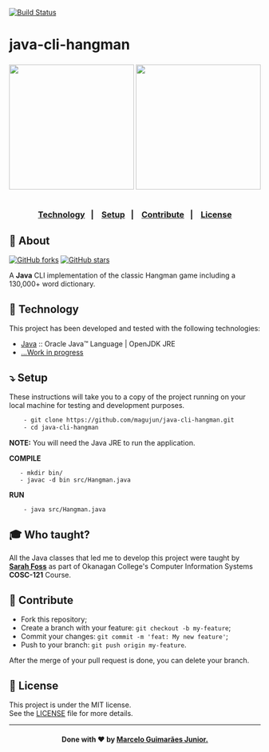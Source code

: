 [![Build Status](https://app.travis-ci.com/magujun/java-cli-hangman.svg?branch=main)](https://app.travis-ci.com/magujun/java-cli-hangman)

# java-cli-hangman

<h3 align="center">
      <img width="250px" src="![hangmans-noose](https://user-images.githubusercontent.com/75567460/159809143-6e45dff1-d254-4261-b16c-7c7dad1755e9.png)">
  <img width="250px" src="![java-logo](https://user-images.githubusercontent.com/75567460/159809168-96909c5e-d509-4eda-8a4a-a4c597343cee.png)">
    <br><br>
    <p align="center">
      <a href="#-technology">Technology</a>&nbsp;&nbsp;&nbsp;|&nbsp;&nbsp;&nbsp;
      <a href="#-setup">Setup</a>&nbsp;&nbsp;&nbsp;|&nbsp;&nbsp;&nbsp;
      <a href="#-contribute">Contribute</a>&nbsp;&nbsp;&nbsp;|&nbsp;&nbsp;&nbsp;
      <a href="#-license">License</a>
  </p>
</h3>

## 🔖 About

[![GitHub forks](https://img.shields.io/github/forks/magujun/java-cli-hangman?style=social)](https://github.com/magujun/java-cli-hangman/network/members/)
[![GitHub stars](https://img.shields.io/github/stars/magujun/java-cli-hangman?style=social)](https://github.com/magujun/java-cli-hangman/stargazers/)

A <strong>Java</strong> CLI implementation of the classic Hangman game including a 130,000+ word dictionary.

## 🚀 Technology

This project has been developed and tested with the following technologies:

- [Java](https://www.java.com/en/) :: Oracle Java™ Language | OpenJDK JRE
- [...Work in progress](https://github.com/magujun/java-cli-hangman)

## ⤵ Setup

These instructions will take you to a copy of the project running on your local machine for testing and development purposes.

```bash
    - git clone https://github.com/magujun/java-cli-hangman.git
    - cd java-cli-hangman
```    

**NOTE:** You will need the Java JRE to run the application.
 
 **COMPILE**
 ```   
    - mkdir bin/
    - javac -d bin src/Hangman.java
```

**RUN**
```
    - java src/Hangman.java
```

## 🎓 Who taught?

All the Java classes that led me to develop this project were taught by **[Sarah Foss](https://github.com/sarahfoss)** as part of Okanagan College's Computer Information Systems **COSC-121** Course.

## 🤔 Contribute

- Fork this repository;
- Create a branch with your feature: `git checkout -b my-feature`;
- Commit your changes: `git commit -m 'feat: My new feature'`;
- Push to your branch: `git push origin my-feature`.

After the merge of your pull request is done, you can delete your branch.

## 📝 License

This project is under the MIT license.<br/>
See the [LICENSE](LICENSE) file for more details.

---

<h4 align="center">
  Done with ❤ by <a href="https://www.linkedin.com/in/marcelo-guimaraes-junior/" target="_blank">Marcelo Guimarães Junior.</a><br/>
</h4>

